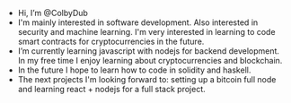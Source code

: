 - Hi, I’m @ColbyDub
- I'm mainly interested in software development. Also interested in security and machine learning. I'm very interested in learning to code smart contracts for cryptocurrencies in the future.
- I’m currently learning javascript with nodejs for backend development. In my free time I enjoy learning about cryptocurrencies and blockchain.
- In the future I hope to learn how to code in solidity and haskell. 
- The next projects I'm looking forward to: setting up a bitcoin full node and learning react + nodejs for a full stack project.
